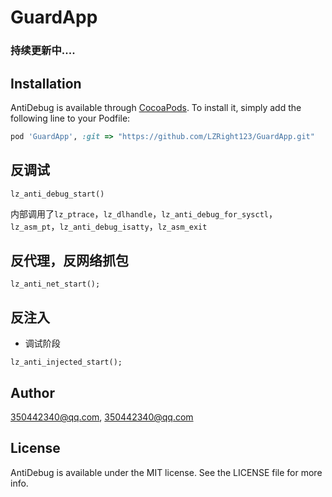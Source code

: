 # GuardApp
### 持续更新中....

## Installation

AntiDebug is available through [CocoaPods](https://cocoapods.org). To install
it, simply add the following line to your Podfile:

```ruby
pod 'GuardApp', :git => "https://github.com/LZRight123/GuardApp.git"
```

## 反调试

```oc
lz_anti_debug_start()
```
内部调用了`lz_ptrace`，`lz_dlhandle`，`lz_anti_debug_for_sysctl`，`lz_asm_pt`，`lz_anti_debug_isatty`，`lz_asm_exit`

## 反代理，反网络抓包

```oc
lz_anti_net_start();
```

## 反注入
- 调试阶段
```oc
lz_anti_injected_start();
```

## Author

350442340@qq.com, 350442340@qq.com

## License

AntiDebug is available under the MIT license. See the LICENSE file for more info.
